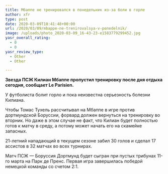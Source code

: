 ```yaml
---
title: Мбаппе не тренировался в понедельник из-за боли в горле
author: xfr
type: post
date: 2020-03-09T18:41:48+00:00
url: /2020/03/09/mbappe-ne-trenirovalsya-v-ponedelnik/
image: /uploads/photo_2020-03-09_16-43-23-e1583779299452.jpg
yasr_overall_rating:
  - 0
  - 0
yasr_review_type:
  - Other
  - Other

---
```

**Звезда ПСЖ Килиан Мбаппе пропустил тренировку после дня отдыха сегодня, сообщает Le Parisien.**

У футболиста болит горло и пока неизвестна серьезность болезни Килиана.

Чтобы Томас Тухель рассчитывал на Мбаппе в игре против дортмундской Боруссии, форвард должен вернуться на тренировку во вторник. Но даже в этом случае не факт, что Килиан будет полностью готов к матчу в среду, а потому может начать его на скамейке запасных.

21-летний нападающий в текущем сезоне забил 30 голов и сделал 17 ассистов в 32 матчах во всех турнирах.

Матч ПСЖ &#8212; Боруссия Дортмунд будет сыгран при пустых трибунах 11-го марта на Парк де Пренс. Первая игра завершилась победой немецкой команды со счетом 2:1.